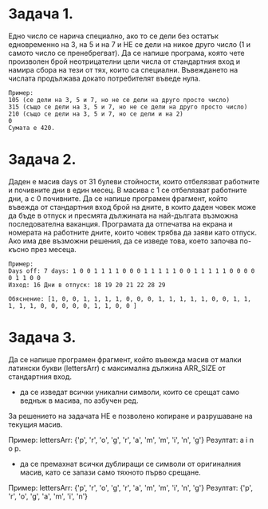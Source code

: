 # Задача 1.

Едно число се нарича специално, ако то се дели без остатък едновременно на 3, на 5 и на 7 и НЕ се дели на никое друго число (1 и самото число се пренебрегват). Да се напише програма, която чете произволен брой неотрицателни цели числа от стандартния вход и намира сбора на тези от тях, които са специални. Въвеждането на числата продължава докато потребителят въведе нула.

```
Пример:
105 (се дели на 3, 5 и 7, но не се дели на друго просто число)
315 (също се дели на 3, 5 и 7, но не се дели на друго просто число)
210 (също се дели на 3, 5 и 7, но се дели и на 2)
0
Сумата е 420.
```

# Задача 2.

Даден е масив days от 31 булеви стойности, които отбелязват работните и почивните дни в един месец. В масива с 1 се отбелязват работните дни, а с 0 почивните. Да се напише програмен фрагмент, който въвежда от стандартния вход брой на дните, в които даден човек може да бъде в отпуск и пресмята дължината на най-дългата възможна последователна ваканция. Програмата да отпечатва на екрана и номерата на работните дните, които човек трябва да заяви като отпуск. Ако има две възможни решения, да се изведе това, което започва по-късно през месеца.

```
Пример:
Days off: 7 days: 1 0 0 1 1 1 1 0 0 0 1 1 1 1 1 0 0 1 1 1 1 1 0 0 0 0 0 1 1 0 0
Изход: 16 Дни в отпуск: 18 19 20 21 22 28 29

Обяснение: [1, 0, 0, 1, 1, 1, 1, 0, 0, 0, 1, 1, 1, 1, 1, 0, 0, 1, 1, 1, 1, 1, 0, 0, 0, 0, 0, 1, 1, 0, 0 ]
```

# Задача 3.

Да се напише програмен фрагмент, който въвежда масив от малки латински букви (lettersArr) с максимална дължина ARR_SIZE от стандартния вход.

- да се изведат всички уникални символи, които се срещат само веднъж в масива, по азбучен ред.

За решението на задачата НЕ е позволено копиране и разрушаване на текущия масив.

Пример: lettersArr: {'p', 'r', 'o', 'g', 'r', 'a', 'm', 'm', 'i', 'n', 'g'} Резултат: a i n o p.

- да се премахнат всички дублиращи се символи от оригиналния масив, като се запази само тяхното първо срещане.

Пример: lettersArr: {'p', 'r', 'o', 'g', 'r', 'a', 'm', 'm', 'i', 'n', 'g'} Резултат: {'p', 'r', 'o', 'g', 'a', 'm', 'i', 'n'}
